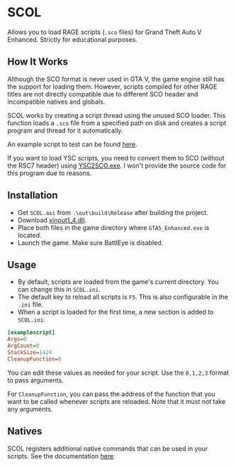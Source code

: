 # SCOL
Allows you to load RAGE scripts (`.sco` files) for Grand Theft Auto V Enhanced. Strictly for educational purposes.

## How It Works
Although the SCO format is never used in GTA V, the game engine still has the support for loading them. However, scripts compiled for other RAGE titles are not directly compatible due to different SCO header and incompatible natives and globals.

SCOL works by creating a script thread using the unused SCO loader. This function loads a `.sco` file from a specified path on disk and creates a script program and thread for it automatically.

An example script to test can be found [here](https://github.com/ShinyWasabi/SCOL/raw/main/hello_world.sco).

If you want to load YSC scripts, you need to convert them to SCO (without the RSC7 header) using [YSC2SCO.exe](https://github.com/ShinyWasabi/SCOL/raw/main/YSC2SCO.exe). I won't provide the source code for this program due to reasons.

## Installation
- Get `SCOL.asi` from `.\out\build\Release` after building the project.
- Download [xinput1_4.dll](https://github.com/ThirteenAG/Ultimate-ASI-Loader/releases/download/x64-latest/xinput1_4-x64.zip).
- Place both files in the game directory where `GTA5_Enhanced.exe` is located.
- Launch the game. Make sure BattlEye is disabled.

## Usage
- By default, scripts are loaded from the game's current directory. You can change this in `SCOL.ini`.
- The default key to reload all scripts is `F5`. This is also configurable in the `.ini` file.
- When a script is loaded for the first time, a new section is added to `SCOL.ini`:
```ini
[examplescript]
Args=0
ArgCount=0
StackSize=1424
CleanupFunction=0
```
You can edit these values as needed for your script. Use the `0,1,2,3` format to pass arguments.

For `CleanupFunction`, you can pass the address of the function that you want to be called whenever scripts are reloaded. Note that it must not take any arguments.

## Natives
SCOL registers additional native commands that can be used in your scripts. See the documentation [here](https://github.com/ShinyWasabi/SCOL/blob/main/NATIVES.md).